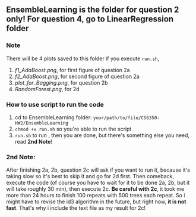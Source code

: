## EnsembleLearning is the folder for question 2 only! For question 4, go to LinearRegression folder


### Note
There will be 4 plots saved to this folder if you execute `run.sh`, 
1. *f1_AdaBoost.png*, for first figure of question 2a
2. *f2_AdaBoost.png*, for second figure of question 2a
3. *plot_for_Bagging.png*, for question 2b
4. *RandomForest.png*, for 2d

### How to use script to run the code
1) cd to EnsembleLearning folder: `your/path/to/file/CS6350-HW2/EnsembleLearning`
2) `chmod +x run.sh` so you're able to run the script
3) `run.sh` to run , then you are done, but there's something else you need, read **2nd Note**!

### 2nd Note:
After finishing 2a, 2b, question 2c will ask if you want to run it, because it's taking slow so it's best to skip it and go for 2d first. Then comeback, execute the code (of course you have to wait for it to be done 2a, 2b, but it will take roughly 30 min), then execute 2c. 
**Be careful with 2c**, it took me more than 24 hours to finish 100 repeats with 500 trees each repeat. So i might have to revise the id3 algorithm in the future, but right now, **it is not fast**. That's why i include the text file as my result for 2c!
